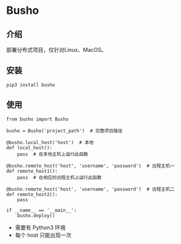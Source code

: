 # Busho

## 介绍
部署分布式项目，仅针对Linux、MacOS。

## 安装
```
pip3 install busho
```

## 使用
```
from busho import Busho

busho = Busho('project_path')  # 完整项目路径

@busho.local_host('host')  # 本地
def local_host():
    pass  # 在本地主机上运行此函数

@busho.remote_host('host', 'username', 'password')  # 远程主机一
def remote_host1():
    pass  # 在相应的远程主机上运行此函数

@busho.remote_host('host', 'username', 'password')  # 远程主机二
def remote_host2():
    pass

if __name__ == '__main__':
    busho.deploy()
```
- 需要有 Python3 环境
- 每个 host 只能出现一次